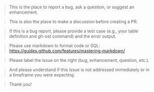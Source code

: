 > This is the place to report a bug, ask a question, or suggest an enhancement.

> This is also the place to make a discussion before creating a PR.

> If this is a bug report, please provide a test case (e.g., your table definition and gh-ost command) and the error output.

> Please use markdown to format code or SQL: https://guides.github.com/features/mastering-markdown/

> Please label the issue on the right (bug, enhancement, question, etc.).

> And please understand if this issue is not addressed immediately or in a timeframe you were expecting.

> Thank you!
